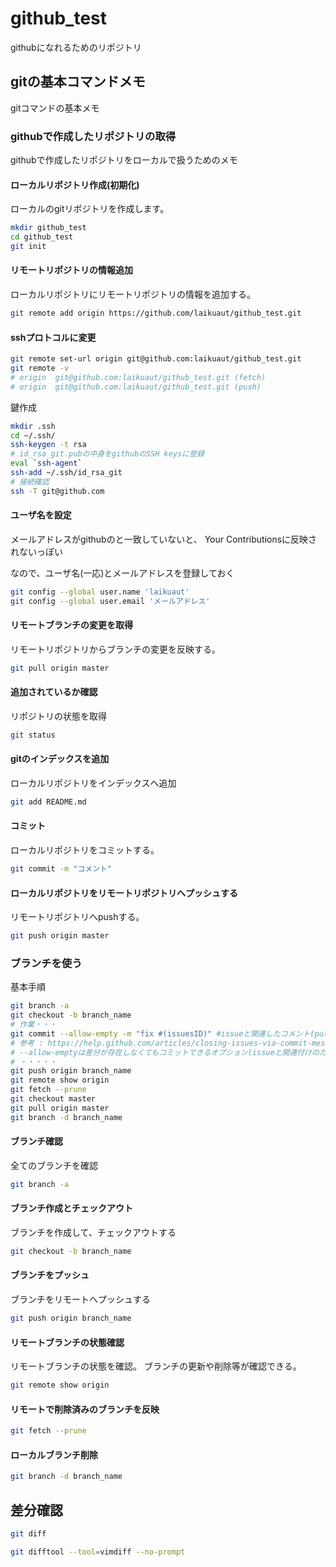 # github_test

githubになれるためのリポジトリ

## gitの基本コマンドメモ

gitコマンドの基本メモ

### githubで作成したリポジトリの取得

githubで作成したリポジトリをローカルで扱うためのメモ

#### ローカルリポジトリ作成(初期化)

ローカルのgitリポジトリを作成します。

```Bash
mkdir github_test
cd github_test
git init
```

#### リモートリポジトリの情報追加

ローカルリポジトリにリモートリポジトリの情報を追加する。

```Bash
git remote add origin https://github.com/laikuaut/github_test.git
```

#### sshプロトコルに変更

```Bash
git remote set-url origin git@github.com:laikuaut/github_test.git
git remote -v
# origin  git@github.com:laikuaut/github_test.git (fetch)
# origin  git@github.com:laikuaut/github_test.git (push)
```

鍵作成

```Bash
mkdir .ssh
cd ~/.ssh/
ssh-keygen -t rsa
# id_rsa_git.pubの中身をgithubのSSH keysに登録
eval `ssh-agent`
ssh-add ~/.ssh/id_rsa_git
# 接続確認
ssh -T git@github.com
```

#### ユーザ名を設定

メールアドレスがgithubのと一致していないと、
Your Contributionsに反映されないっぽい

なので、ユーザ名(一応)とメールアドレスを登録しておく

```Bash
git config --global user.name 'laikuaut'
git config --global user.email 'メールアドレス'
```

#### リモートブランチの変更を取得

リモートリポジトリからブランチの変更を反映する。

```Bash
git pull origin master
```

#### 追加されているか確認

リポジトリの状態を取得

```Bash
git status
```

#### gitのインデックスを追加

ローカルリポジトリをインデックスへ追加

```Bash
git add README.md
```

#### コミット

ローカルリポジトリをコミットする。

```Bash
git commit -m "コメント"
```

#### ローカルリポジトリをリモートリポジトリへプッシュする

リモートリポジトリへpushする。

```Bash
git push origin master
```

### ブランチを使う

基本手順

```Bash
git branch -a
git checkout -b branch_name
# 作業・・・
git commit --allow-empty -m "fix #(issuesID)" #issueと関連したコメント(pull requestでmergeされた場合、クローズされる)
# 参考 : https://help.github.com/articles/closing-issues-via-commit-messages/
# --allow-emptyは差分が存在しなくてもコミットできるオプション(issueと関連付けのために利用すると便利)
# ・・・・・
git push origin branch_name
git remote show origin
git fetch --prune
git checkout master
git pull origin master
git branch -d branch_name
```

#### ブランチ確認

全てのブランチを確認

```Bash
git branch -a
```

#### ブランチ作成とチェックアウト

ブランチを作成して、チェックアウトする

```Bash
git checkout -b branch_name
```

#### ブランチをプッシュ

ブランチをリモートへプッシュする

```Bash
git push origin branch_name
```

#### リモートブランチの状態確認

リモートブランチの状態を確認。
ブランチの更新や削除等が確認できる。

```Bash
git remote show origin
```

#### リモートで削除済みのブランチを反映

```Bash
git fetch --prune
```

#### ローカルブランチ削除

```Bash
git branch -d branch_name
```

## 差分確認

```Bash
git diff
```

```Bash
git difftool --tool=vimdiff --no-prompt
```
